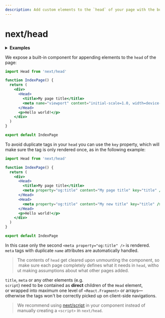 ```yaml
---
description: Add custom elements to the `head` of your page with the built-in Head component.
---
```


# next/head

<details>
  <summary><b>Examples</b></summary>
  <ul>
    <li><a href="https://github.com/vercel/next.js/tree/canary/examples/head-elements">Head Elements</a></li>
    <li><a href="https://github.com/vercel/next.js/tree/canary/examples/layout-component">Layout Component</a></li>
  </ul>
</details>

We expose a built-in component for appending elements to the `head` of the page:

```jsx
import Head from 'next/head'

function IndexPage() {
  return (
    <div>
      <Head>
        <title>My page title</title>
        <meta name="viewport" content="initial-scale=1.0, width=device-width" />
      </Head>
      <p>Hello world!</p>
    </div>
  )
}

export default IndexPage
```

To avoid duplicate tags in your `head` you can use the `key` property, which will make sure the tag is only rendered once, as in the following example:

```jsx
import Head from 'next/head'

function IndexPage() {
  return (
    <div>
      <Head>
        <title>My page title</title>
        <meta property="og:title" content="My page title" key="title" />
      </Head>
      <Head>
        <meta property="og:title" content="My new title" key="title" />
      </Head>
      <p>Hello world!</p>
    </div>
  )
}

export default IndexPage
```

In this case only the second `<meta property="og:title" />` is rendered. `meta` tags with duplicate `name` attributes are automatically handled.

> The contents of `head` get cleared upon unmounting the component, so make sure each page completely defines what it needs in `head`, without making assumptions about what other pages added.

`title`, `meta` or any other elements (e.g. `script`) need to be contained as **direct** children of the `Head` element,
or wrapped into maximum one level of `<React.Fragment>` or arrays—otherwise the tags won't be correctly picked up on client-side navigations.

> We recommend using [next/script](/docs/basic-features/script.md) in your component instead of manually creating a `<script>` in `next/head`.
